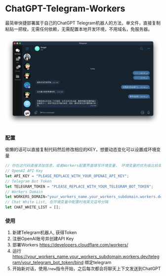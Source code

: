 # ChatGPT-Telegram-Workers

最简单快捷部署属于自己的ChatGPT Telegram机器人的方法，单文件，直接复制粘贴一把梭，无需任何依赖，无需配置本地开发环境，不用域名，免服务器。

![](./demo.jpg)

### 配置

偷懒的话可以直接复制代码然后修改相应的KEY，想要动态变化可以设置成环境变量
```js
// 你在这代码直接添加信息，或者Workers配置界面填写环境变量， 环境变量的优先级比较高
// OpenAI API Key
let API_KEY = "PLEASE_REPLACE_WITH_YOUR_OPENAI_API_KEY";
// Telegram Bot Token
let TELEGRAM_TOKEN = "PLEASE_REPLACE_WITH_YOUR_TELEGRAM_BOT_TOKEN";
// Workers Domain
let WORKERS_DOMAIN="your_workers_name.your_workers_subdomain.workers.dev"
// Chat White List, 在环境变量中配置时用英文逗号分隔
let CHAT_WHITE_LIST = [];
```

### 使用

1. 新建Telegram机器人, 获得Token
2. 注册OpenAI账号并创建API Key
3. 部署Workers https://developers.cloudflare.com/workers/
4. 运行 https://your_workers_name.your_workers_subdomain.workers.dev/telegram/your_telegram_bot_token/bind 绑定telegram
5. 开始新对话，使用`/new`指令开始，之后每次都会将聊天上下文发送到ChatGPT
